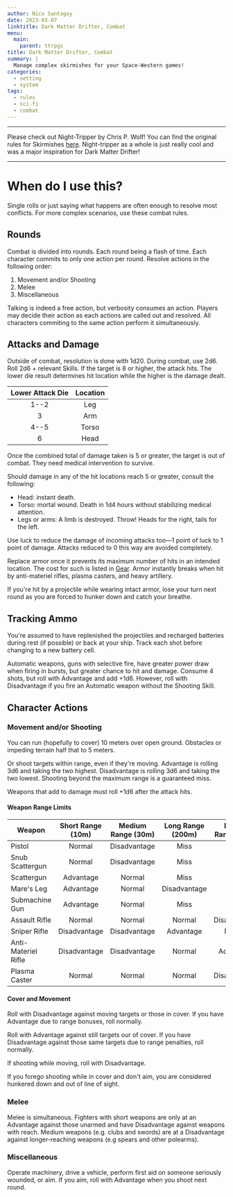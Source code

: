 ```yaml
---
author: Nico Santagoy
date: 2023-03-07
linktitle: Dark Matter Drifter, Combat
menu:
  main:
    parent: ttrpgs
title: Dark Matter Drifter, Combat
summary: |
  Manage complex skirmishes for your Space-Western games!
categories:
  - setting
  - system
tags:
  - rules
  - sci-fi
  - combat
---
```


---

Please check out Night-Tripper by Chris P. Wolf! You can find the original rules for Skirmishes [here](https://www.night-tripper.fun/chapters/rules-for-play/skirmishes/). Night-tripper as a whole is just really cool and was a major inspiration for Dark Matter Drifter!

---

# When do I use this?

Single rolls or just saying what happens are often enough to resolve most conflicts. For more complex scenarios, use these combat rules.

## Rounds

Combat is divided into rounds. Each round being a flash of time. Each character commits to only one action per round. Resolve actions in the following order:

1. Movement and/or Shooting
2. Melee
3. Miscellaneous

Talking is indeed a free action, but verbosity consumes an action. Players may decide their action as each actions are called out and resolved. All characters commiting to the same action perform it simultaneously.

## Attacks and Damage

Outside of combat, resolution is done with 1d20. During combat, use 2d6. Roll 2d6 + relevant Skills. If the target is 8 or higher, the attack hits. The lower die result determines hit location while the higher is the damage dealt.

| Lower Attack Die | Location |
| :--------------: | :------: |
|       1--2       |   Leg    |
|        3         |   Arm    |
|       4--5       |  Torso   |
|        6         |   Head   |

Once the combined total of damage taken is 5 or greater, the target is out of combat. They need medical intervention to survive.

Should damage in any of the hit locations reach 5 or greater, consult the following:

- Head: instant death.
- Torso: mortal wound. Death in 1d4 hours without stabilizing medical attention.
- Legs or arms: A limb is destroyed. Throw! Heads for the right, tails for the left.

Use luck to reduce the damage of incoming attacks too—1 point of luck to 1 point of damage. Attacks reduced to 0 this way are avoided completely.

Replace armor once it prevents its maximum number of hits in an intended location. The cost for such is listed in [Gear](dark-matter-drifter-gear.md). Armor instantly breaks when hit by anti-materiel rifles, plasma casters, and heavy artillery.

If you're hit by a projectile while wearing intact armor, lose your turn next round as you are forced to hunker down and catch your breathe.

## Tracking Ammo

You're assumed to have replenished the projectiles and recharged batteries during rest (if possible) or back at your ship. Track each shot before changing to a new battery cell.

Automatic weapons, guns with selective fire, have greater power draw when firing in bursts, but greater chance to hit and damage. Consume 4 shots, but roll with Advantage and add +1d6. However, roll with Disadvantage if you fire an Automatic weapon without the Shooting Skill.

## Character Actions

### Movement and/or Shooting

You can run (hopefully to cover) 10 meters over open ground. Obstacles or impeding terrain half that to 5 meters.

Or shoot targets within range, even if they're moving. Advantage is rolling 3d6 and taking the two highest. Disadvantage is rolling 3d6 and taking the two lowest. Shooting beyond the maximum range is a guaranteed miss.

Weapons that add to damage must roll +1d6 after the attack hits.

#### Weapon Range Limits

| Weapon              | Short Range (10m) | Medium Range (30m) | Long Range (200m) | Distant Range (1km) |
| ------------------- | :---------------: | :----------------: | :---------------: | :-----------------: |
| Pistol              |      Normal       |    Disadvantage    |       Miss        |        Miss         |
| Snub Scattergun     |      Normal       |    Disadvantage    |       Miss        |        Miss         |
| Scattergun          |     Advantage     |       Normal       |       Miss        |        Miss         |
| Mare's Leg          |     Advantage     |       Normal       |   Disadvantage    |        Miss         |
| Submachine Gun      |     Advantage     |       Normal       |       Miss        |        Miss         |
| Assault Rifle       |      Normal       |       Normal       |      Normal       |    Disadvantage     |
| Sniper Rifle        |   Disadvantage    |    Disadvantage    |     Advantage     |       Normal        |
| Anti-Materiel Rifle |   Disadvantage    |    Disadvantage    |      Normal       |      Advantage      |
| Plasma Caster       |      Normal       |       Normal       |      Normal       |    Disadvantage     |

#### Cover and Movement

Roll with Disadvantage against moving targets or those in cover. If you have Advantage due to range bonuses, roll normally.

Roll with Advantage against still targets our of cover. If you have Disadvantage against those same targets due to range penalties, roll normally.

If shooting while moving, roll with Disadvantage.

If you forego shooting while in cover and don't aim, you are considered hunkered down and out of line of sight.

### Melee

Melee is simultaneous. Fighters with short weapons are only at an Advantage against those unarmed and have Disadvantage against weapons with reach. Medium weapons (e.g. clubs and swords) are at a Disadvantage against longer-reaching weapons (e.g spears and other polearms).

### Miscellaneous

Operate machinery, drive a vehicle, perform first aid on someone seriously wounded, or aim. If you aim, roll with Advantage when you shoot next round.
